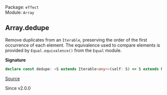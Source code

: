 Package: `effect`<br />
Module: `Array`<br />

## Array.dedupe

Remove duplicates from an `Iterable`, preserving the order of the first occurrence of each element.
The equivalence used to compare elements is provided by `Equal.equivalence()` from the `Equal` module.

**Signature**

```ts
declare const dedupe: <S extends Iterable<any>>(self: S) => S extends NonEmptyReadonlyArray<infer A> ? NonEmptyArray<A> : S extends Iterable<infer A> ? Array<A> : never
```

[Source](https://github.com/Effect-TS/effect/tree/main/packages/effect/src/Array.ts#L3191)

Since v2.0.0